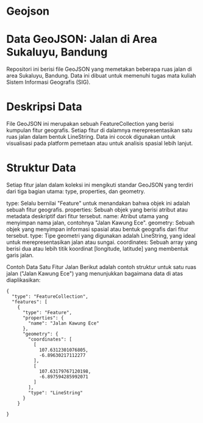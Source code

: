 # Geojson

# Data GeoJSON: Jalan di Area Sukaluyu, Bandung
Repositori ini berisi file GeoJSON yang memetakan beberapa ruas jalan di area Sukaluyu, Bandung. Data ini dibuat untuk memenuhi tugas mata kuliah Sistem Informasi Geografis (SIG).

# Deskripsi Data
File GeoJSON ini merupakan sebuah FeatureCollection yang berisi kumpulan fitur geografis. Setiap fitur di dalamnya merepresentasikan satu ruas jalan dalam bentuk LineString. Data ini cocok digunakan untuk visualisasi pada platform pemetaan atau untuk analisis spasial lebih lanjut.

# Struktur Data
Setiap fitur jalan dalam koleksi ini mengikuti standar GeoJSON yang terdiri dari tiga bagian utama: type, properties, dan geometry.

type: Selalu bernilai "Feature" untuk menandakan bahwa objek ini adalah sebuah fitur geografis.
properties: Sebuah objek yang berisi atribut atau metadata deskriptif dari fitur tersebut.
name: Atribut utama yang menyimpan nama jalan, contohnya "Jalan Kawung Ece".
geometry: Sebuah objek yang menyimpan informasi spasial atau bentuk geografis dari fitur tersebut.
type: Tipe geometri yang digunakan adalah LineString, yang ideal untuk merepresentasikan jalan atau sungai.
coordinates: Sebuah array yang berisi dua atau lebih titik koordinat [longitude, latitude] yang membentuk garis jalan.

Contoh Data Satu Fitur Jalan
Berikut adalah contoh struktur untuk satu ruas jalan ("Jalan Kawung Ece") yang menunjukkan bagaimana data di atas diaplikasikan:
```
{
  "type": "FeatureCollection",
  "features": [
    {
      "type": "Feature",
      "properties": {
        "name": "Jalan Kawung Ece"
      },
      "geometry": {
        "coordinates": [
          [
            107.6312301076805,
            -6.89630217112277
          ],
          [
            107.63179767120198,
            -6.897594285992071
          ]
        ],
        "type": "LineString"
      }
    }
```
    }
```
